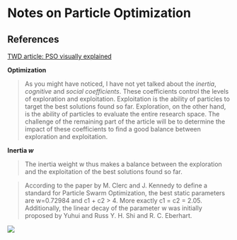 # Notes on Particle Optimization

## References
[TWD article: PSO visually explained](https://towardsdatascience.com/particle-swarm-optimization-visually-explained-46289eeb2e14)

**Optimization**
> As you might have noticed, I have not yet talked about the *inertia*, *cognitive* and *social coefficients*. These coefficients control the levels of exploration and exploitation. Exploitation is the ability of particles to target the best solutions found so far. Exploration, on the other hand, is the ability of particles to evaluate the entire research space. The challenge of the remaining part of the article will be to determine the impact of these coefficients to find a good balance between exploration and exploitation.

**Inertia *w***
> The inertia weight w thus makes a balance between the exploration and the exploitation of the best solutions found so far.


> According to the paper by M. Clerc and J. Kennedy to define a standard for Particle Swarm Optimization, the best static parameters are w=0.72984 and c1 + c2 > 4. More exactly c1 = c2 = 2.05. Additionally, the linear decay of the parameter w was initially proposed by Yuhui and Russ Y. H. Shi and R. C. Eberhart.



![](/assets/images/san-juan-mountains.jpg "")